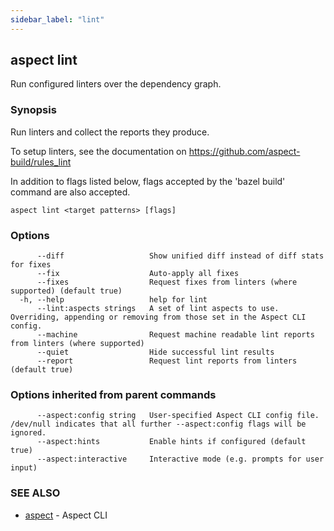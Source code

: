 ```yaml
---
sidebar_label: "lint"
---
```

## aspect lint

Run configured linters over the dependency graph.

### Synopsis

Run linters and collect the reports they produce.

To setup linters, see the documentation on https://github.com/aspect-build/rules_lint

In addition to flags listed below, flags accepted by the 'bazel build' command are also accepted.


```
aspect lint <target patterns> [flags]
```

### Options

```
      --diff                   Show unified diff instead of diff stats for fixes
      --fix                    Auto-apply all fixes
      --fixes                  Request fixes from linters (where supported) (default true)
  -h, --help                   help for lint
      --lint:aspects strings   A set of lint aspects to use. Overriding, appending or removing from those set in the Aspect CLI config.
      --machine                Request machine readable lint reports from linters (where supported)
      --quiet                  Hide successful lint results
      --report                 Request lint reports from linters (default true)
```

### Options inherited from parent commands

```
      --aspect:config string   User-specified Aspect CLI config file. /dev/null indicates that all further --aspect:config flags will be ignored.
      --aspect:hints           Enable hints if configured (default true)
      --aspect:interactive     Interactive mode (e.g. prompts for user input)
```

### SEE ALSO

* [aspect](aspect.md)	 - Aspect CLI


